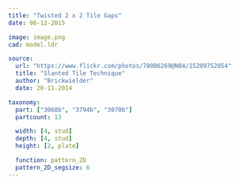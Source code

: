 ```yaml
---
title: "Twisted 2 x 2 Tile Gaps"
date: 06-12-2015

image: image.png
cad: model.ldr

source:
  url: "https://www.flickr.com/photos/78006269@N04/15209752054"
  title: "Slanted Tile Technique"
  author: "Brickwielder"
  date: 20-11-2014

taxonomy:
  part: ["3068b", "3794b", "3070b"]
  partcount: 13

  width: [4, stud]
  depth: [4, stud]
  height: [2, plate]

  function: pattern_2D
  pattern_2D_segsize: 6
---
```

